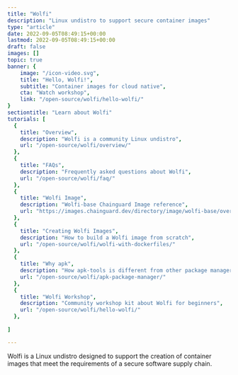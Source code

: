 ```yaml
---
title: "Wolfi"
description: "Linux undistro to support secure container images"
type: "article"
date: 2022-09-05T08:49:15+00:00
lastmod: 2022-09-05T08:49:15+00:00
draft: false
images: []
topic: true
banner: {
    image: "/icon-video.svg",
    title: "Hello, Wolfi!",
    subtitle: "Container images for cloud native",
    cta: "Watch workshop",
    link: "/open-source/wolfi/hello-wolfi/"
}
sectiontitle: "Learn about Wolfi"
tutorials: [
  {
    title: "Overview",
    description: "Wolfi is a community Linux undistro",
    url: "/open-source/wolfi/overview/"
  },
  {
    title: "FAQs",
    description: "Frequently asked questions about Wolfi",
    url: "/open-source/wolfi/faq/"
  },
  {
    title: "Wolfi Image",
    description: "Wolfi-base Chainguard Image reference",
    url: "https://images.chainguard.dev/directory/image/wolfi-base/overview?utm_source=cg-academy&utm_medium=referral&utm_campaign=dev-enablement&utm_content=edu-content-open-source-wolfi"
  },
  {
    title: "Creating Wolfi Images",
    description: "How to build a Wolfi image from scratch",
    url: "/open-source/wolfi/wolfi-with-dockerfiles/"
  },
  {
    title: "Why apk",
    description: "How apk-tools is different from other package managers",
    url: "/open-source/wolfi/apk-package-manager/"
  },
  {
    title: "Wolfi Workshop",
    description: "Community workshop kit about Wolfi for beginners",
    url: "/open-source/wolfi/hello-wolfi/"
  },
  
]

---
```


Wolfi is a Linux undistro designed to support the creation of container images that meet the requirements of a secure software supply chain.
